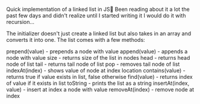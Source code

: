 Quick implementation of a linked list in JS🥳
Been reading about it a lot the past few days and didn't realize until I started writing it I would do it with recursion...

The initializer doesn't just create a linked list but also takes in an array and converts it into one. The list comes with a few methods:

prepend(value) - prepends a node with value
append(value) - appends a node with value
size - returns size of the list in nodes
head - returns head node of list
tail - returns tail node of list
pop - removes tail node of list
indexAt(index) - shows value of node at index location
contains(value) - returns true if value exists in list, false otherwise
find(value) - returns index of value if it exists in list
toString - prints the list as a string
insertAt(index, value) - insert at index a node with value
removeAt(index) - remove node at index
